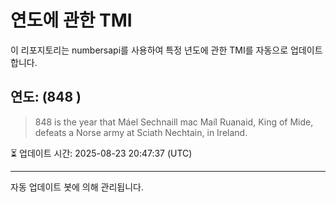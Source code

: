 
# 연도에 관한 TMI

이 리포지토리는 numbersapi를 사용하여 특정 년도에 관한 TMI를 자동으로 업데이트합니다.

## 연도: (848 )
> 848 is the year that Máel Sechnaill mac Maíl Ruanaid, King of Mide, defeats a Norse army at Sciath Nechtain, in Ireland.

⏳ 업데이트 시간: 2025-08-23 20:47:37 (UTC)

---
자동 업데이트 봇에 의해 관리됩니다.
